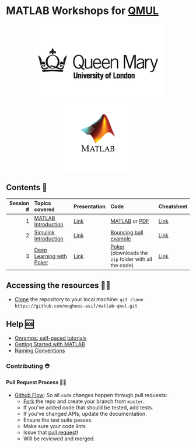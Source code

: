 # MATLAB Workshops for [QMUL](https://www.qmul.ac.uk/)

<p align="center">
  <a href="https://www.linkedin.com/in/mugheesasif/">
    <img height=200 src="assets/images/qm-logo.jpg">
    <img height=200 src="assets/images/Matlab-Logo.png">	
  </a>
</p>

## Contents 🧾

| Session # | Topics covered | Presentation | Code | Cheatsheet | 
| -------------: | :------------- | :------------- | :------------- | :------------- | 
| 1 | [MATLAB Introduction](https://www.mathworks.com/products/matlab.html) | [Link](https://github.com/mughees-asif/matlab-qmul/blob/master/session1_matlab_basics/github-release.pdf) | [MATLAB](https://github.com/mughees-asif/matlab-qmul/tree/master/session1-matlab_basics/code-matlab) or [PDF](https://github.com/mughees-asif/matlab-qmul/tree/master/session1-matlab_basics/code-pdf) | [Link](https://github.com/mughees-asif/matlab-qmul/blob/master/assets/matlab-basic-functions-reference.pdf) | 
| 2 | [Simulink Introduction](https://uk.mathworks.com/products/simulink.html) | [Link](https://github.com/mughees-asif/matlab-qmul/blob/master/session2-simulink_basics/github-release.pdf) | [Bouncing ball example](https://github.com/mughees-asif/matlab-qmul/blob/master/session2-simulink_basics/example) | [Link](https://github.com/mughees-asif/matlab-qmul/blob/master/assets/simulink-cheatsheet.pdf) | 
| 3 | [Deep Learning with Poker](https://uk.mathworks.com/learn/tutorials/deep-learning-onramp.html) | [Link](https://github.com/mughees-asif/matlab-qmul/blob/master/session3-deep_learning_poker/github-release.pdf) | [Poker](https://github.com/mughees-asif/matlab-qmul/blob/master/session3-deep_learning_poker/code.zip?raw=true) (downloads the `zip` folder with all the code)  | [Link](https://github.com/mughees-asif/matlab-qmul/blob/master/assets/deep-learning-cheatsheet.pdf) | 

## Accessing the resources 👨‍💻

* [Clone](https://docs.github.com/en/free-pro-team@latest/github/creating-cloning-and-archiving-repositories/cloning-a-repository#cloning-a-repository-to-github-desktop) the repository to your local machine: `git clone https://github.com/mughees-asif/matlab-qmul.git`

## Help 🆘

* [Onramps: self-paced tutorials](https://matlabacademy.mathworks.com/#getting-started)
* [Getting Started with MATLAB](http://www.image.ece.ntua.gr/courses_static/nn/matlab/getstart.pdf)
* [Naming Conventions](https://github.com/mughees-asif/matlab-qmul/blob/master/assets/naming-conventions.pdf)

### Contributing ⛑

#### Pull Request Process 👩‍🔧

* [Github Flow](https://guides.github.com/introduction/flow/index.html): So all `code` changes happen through pull requests:
	* [Fork](https://docs.github.com/en/get-started/quickstart/fork-a-repo) the repo and create your branch from `master`.
	* If you've added code that should be tested, add tests.
	* If you've changed APIs, update the documentation.
	* Ensure the test suite passes.
	* Make sure your code lints.
	* Issue that [pull request](https://docs.github.com/en/github/collaborating-with-pull-requests/proposing-changes-to-your-work-with-pull-requests/creating-a-pull-request-from-a-fork)!
	* Will be reviewed and merged.